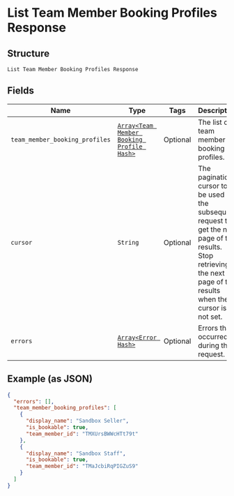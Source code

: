 
# List Team Member Booking Profiles Response

## Structure

`List Team Member Booking Profiles Response`

## Fields

| Name | Type | Tags | Description |
|  --- | --- | --- | --- |
| `team_member_booking_profiles` | [`Array<Team Member Booking Profile Hash>`](/doc/models/team-member-booking-profile.md) | Optional | The list of team member booking profiles. |
| `cursor` | `String` | Optional | The pagination cursor to be used in the subsequent request to get the next page of the results. Stop retrieving the next page of the results when the cursor is not set. |
| `errors` | [`Array<Error Hash>`](/doc/models/error.md) | Optional | Errors that occurred during the request. |

## Example (as JSON)

```json
{
  "errors": [],
  "team_member_booking_profiles": [
    {
      "display_name": "Sandbox Seller",
      "is_bookable": true,
      "team_member_id": "TMXUrsBWWcHTt79t"
    },
    {
      "display_name": "Sandbox Staff",
      "is_bookable": true,
      "team_member_id": "TMaJcbiRqPIGZuS9"
    }
  ]
}
```

